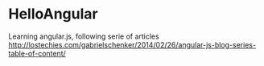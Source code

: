 HelloAngular
============

Learning angular.js, following serie of articles http://lostechies.com/gabrielschenker/2014/02/26/angular-js-blog-series-table-of-content/
